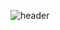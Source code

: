 ![header]([https://capsule-render.vercel.app/api?type=waving&color=gradient&height=250&section=header&text=SOKURI_CODE&fontSize=90](https://capsule-render.vercel.app/api?type=waving&height=250&color=gradient&text=Seongmin's%20GitHub&fontColor=FFFFFF&textBg=false))
